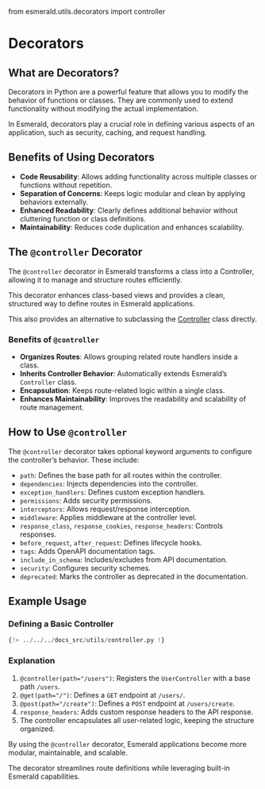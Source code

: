 from esmerald.utils.decorators import controller

# Decorators

## What are Decorators?

Decorators in Python are a powerful feature that allows you to modify the behavior of functions or classes.
They are commonly used to extend functionality without modifying the actual implementation.

In Esmerald, decorators play a crucial role in defining various aspects of an application, such as security,
caching, and request handling.

## Benefits of Using Decorators

- **Code Reusability**: Allows adding functionality across multiple classes or functions without repetition.
- **Separation of Concerns**: Keeps logic modular and clean by applying behaviors externally.
- **Enhanced Readability**: Clearly defines additional behavior without cluttering function or class definitions.
- **Maintainability**: Reduces code duplication and enhances scalability.

## The `@controller` Decorator

The `@controller` decorator in Esmerald transforms a class into a Controller, allowing it to manage and structure
routes efficiently.

This decorator enhances class-based views and provides a clean, structured way to define routes in Esmerald applications.

This also provides an alternative to subclassing the [Controller](./routing/apiview.md#apiview) class directly.

### Benefits of `@controller`

- **Organizes Routes**: Allows grouping related route handlers inside a class.
- **Inherits Controller Behavior**: Automatically extends Esmerald’s `Controller` class.
- **Encapsulation**: Keeps route-related logic within a single class.
- **Enhances Maintainability**: Improves the readability and scalability of route management.

## How to Use `@controller`

The `@controller` decorator takes optional keyword arguments to configure the controller’s behavior. These include:

- `path`: Defines the base path for all routes within the controller.
- `dependencies`: Injects dependencies into the controller.
- `exception_handlers`: Defines custom exception handlers.
- `permissions`: Adds security permissions.
- `interceptors`: Allows request/response interception.
- `middleware`: Applies middleware at the controller level.
- `response_class`, `response_cookies`, `response_headers`: Controls responses.
- `before_request`, `after_request`: Defines lifecycle hooks.
- `tags`: Adds OpenAPI documentation tags.
- `include_in_schema`: Includes/excludes from API documentation.
- `security`: Configures security schemes.
- `deprecated`: Marks the controller as deprecated in the documentation.

## Example Usage

### Defining a Basic Controller

```python
{!> ../../../docs_src/utils/controller.py !}
```

### Explanation

1. `@controller(path="/users")`: Registers the `UserController` with a base path `/users`.
2. `@get(path="/")`: Defines a `GET` endpoint at `/users/`.
3. `@post(path="/create")`: Defines a `POST` endpoint at `/users/create`.
4. `response_headers`: Adds custom response headers to the API response.
5. The controller encapsulates all user-related logic, keeping the structure organized.

By using the `@controller` decorator, Esmerald applications become more modular, maintainable, and scalable.

The decorator streamlines route definitions while leveraging built-in Esmerald capabilities.
